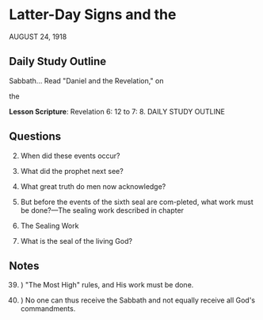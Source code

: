# Latter-Day Signs and the
AUGUST 24, 1918

## Daily Study Outline

Sabbath... Read "Daniel and the Revelation," on

the

**Lesson Scripture**: Revelation 6: 12 to 7: 8. DAILY STUDY OUTLINE

## Questions

2. When did these events occur? 

3. What did the prophet next see? 

6. What great truth do men now acknowledge? 

8. But before the events of the sixth seal are com-pleted, what work must be done?—The sealing work described in chapter

4. The Sealing Work

11. What is the seal of the living God? 

## Notes

39. ) "The Most High" rules, and His work must be done.

12. ) No one can thus receive the Sabbath and not equally receive all God's commandments.
